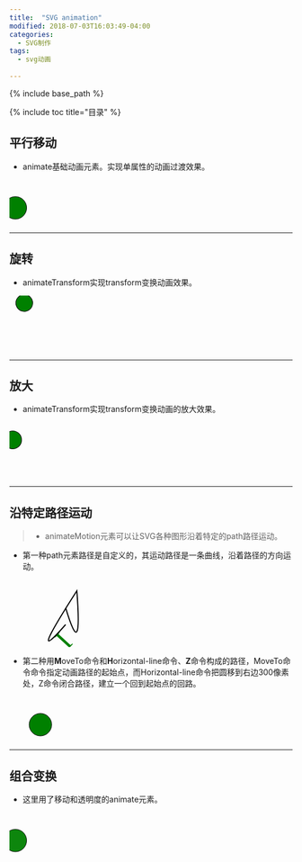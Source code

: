 ```yaml
---
title:  "SVG animation"
modified: 2018-07-03T16:03:49-04:00
categories: 
  - SVG制作
tags:
  - svg动画
  
---
```


{% include base_path %}

{% include toc title="目录" %}

## 平行移动
* animate基础动画元素。实现单属性的动画过渡效果。

<svg width="320" height="80" xmlns="http://www.w3.org/2000/svg">
  <g> 
    <circle cx="30" cy="50" r="20" fill="green" stroke="black" stroke-width="1">
       <animate attributeName="cx" from="0" to="320" dur="5s" repeatCount="indefinite" />
    </circle>
      <animate attributeName="x" from="0" to="320" begin="0s" dur="3s" repeatCount="indefinite" />
    </text>
  </g>
</svg>

***
## 旋转
*  animateTransform实现transform变换动画效果。

<svg width="320" height="100" xmlns="http://www.w3.org/2000/svg">
  <g transform="rotate(60 180 180)"> 
    <circle cx="30" cy="30" r="15" fill="green" stroke="black" stroke-width="1">
       <animate attributeName="cx" from="0" to="180" dur="3s" repeatCount="indefinite" />
    </circle>
    <animateTransform attributeName="transform" begin="0s" dur="10s" type="rotate" from="0 180 180" to="360 180 180" repeatCount="indefinite"></animateTransform>
  </g>
</svg>

***
## 放大
* animateTransform实现transform变换动画的放大效果。

<svg width="320" height="100" xmlns="http://www.w3.org/2000/svg">
  <g transform="scale(1 1)"> 
    <circle cx="30" cy="30" r="15" fill="green" stroke="black" stroke-width="1">
       <animate attributeName="cx" from="0" to="100" dur="3s" repeatCount="indefinite" />
    </circle>
    <animateTransform attributeName="transform" begin="0s" dur="3s" type="scale" from="1" to="2" repeatCount="indefinite"></animateTransform>
  </g>

***
## 沿特定路径运动
> * animateMotion元素可以让SVG各种图形沿着特定的path路径运动。
  

* 第一种path元素路径是自定义的，其运动路径是一条曲线，沿着路径的方向运动。
<svg width="320" height="120" xmlns="http://www.w3.org/2000/svg">
  <text font-family="SimHei" font-size="50" x="0" y="0" fill="Green">I
    <animateMotion path="M100,80 Q30,160 120,20 Q130,150,100,50,0" begin="0s" dur="3s" rotate="auto" repeatCount="indefinite"></animateMotion>
  </text>
  <path d="M100,80 Q30,160 120,20 Q130,150,100,50,0" stroke="black" stroke-width="2" fill="none"></path>
</svg>

* 第二种用**M**oveTo命令和**H**orizontal-line命令、**Z**命令构成的路径，MoveTo命令命令指定动画路径的起始点，而Horizontal-line命令把圆移到右边300像素处，Z命令闭合路径，建立一个回到起始点的回路。
<svg xmlns="http://www.w3.org/2000/svg" width="320px" height="80px">
        <circle cx="0" cy="50" r="20" fill="green" stroke="black" stroke-width="1">
          <animateMotion path="M 0 0 H 500 Z" dur="3s" repeatCount="indefinite" />
        </circle>
      </svg>

***

## 组合变换
* 这里用了移动和透明度的animate元素。

<svg width="320" height="100" xmlns="http://www.w3.org/2000/svg">
    <circle cx="0" cy="50" r="20" fill="green" stroke="black" stroke-width="1">
        <animate attributeName="cx" from="0" to="320" begin="0s" dur="5s" repeatCount="indefinite" />
        <animate attributeName="opacity" from="1" to="0" begin="0s" dur="3s" repeatCount="indefinite" />
    </circle>
</svg>